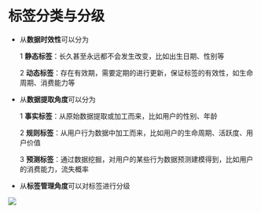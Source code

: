 # 标签分类与分级

*   从**数据时效性**可以分为

    1 **静态标签**：长久甚至永远都不会发生改变，比如出生日期、性别等

    2 **动态标签**：存在有效期，需要定期的进行更新，保证标签的有效性，如生命周期、消费能力等
*   从**数据提取角度**可以分为

    1 **事实标签**：从原始数据提取或加工而来，比如用户的性别、年龄

    2 **规则标签**：从用户行为数据中加工而来，比如用户的生命周期、活跃度、用户价值

    3 **预测标签**：通过数据挖掘，对用户的某些行为数据预测建模得到，比如用户的消费能力，流失概率
* 从**标签管理角度**可以对标签进行分级

![](https://gitee.com/sanjinfat/tupian/raw/master/img/%E5%9B%BE%E7%89%872.png)
